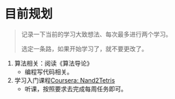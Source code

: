 # 目前规划

> 记录一下当前的学习大致想法、每次最多进行两个学习。
>
> 选定一条路，如果开始学习了，就不要更改了。

1. 算法相关：阅读《算法导论》
   - 编程写代码相关。
2. 学习入门课程[Coursera: Nand2Tetris](https://csdiy.wiki/%E4%BD%93%E7%B3%BB%E7%BB%93%E6%9E%84/N2T/)
   - 听课，按照要求去完成每周任务即可。